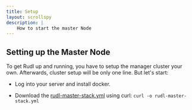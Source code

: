 ```yaml
---
title: Setup
layout: scrollspy
description: |
    How to start the master Node 
---
```


## Setting up the Master Node

To get Rudl up and running, you have to setup the manager cluster
your own. Afterwards, cluster setup will be only one line. But let's start:

- Log into your server and install docker. 

- Download the [rudl-master-stack.yml](rudl-master-stack.yml) using curl:
  `curl -o rudl-master-stack.yml`